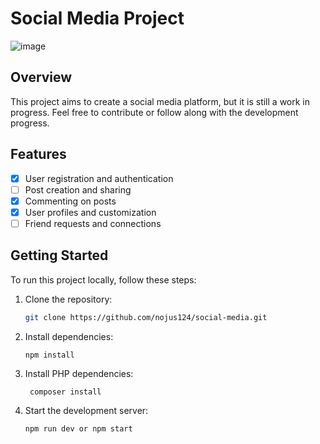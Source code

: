 # Social Media Project
![image](https://github.com/nojus124/Social-media/assets/46402646/c2747830-55fe-4be1-b93e-010b1955fe6b)

## Overview

This project aims to create a social media platform, but it is still a work in progress. Feel free to contribute or follow along with the development progress.

## Features

- [x] User registration and authentication
- [ ] Post creation and sharing
- [x] Commenting on posts
- [x] User profiles and customization
- [ ] Friend requests and connections

## Getting Started

To run this project locally, follow these steps:

1. Clone the repository:

   ```bash
   git clone https://github.com/nojus124/social-media.git
   ```
2. Install dependencies:

   ```
   npm install
   ```
3. Install PHP dependencies:
   ```
    composer install
   ```
4. Start the development server:

   ```
   npm run dev or npm start
   ```
